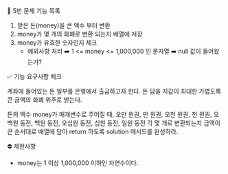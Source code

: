 📝 5번 문제 기능 목록

1. 받은 돈(money)을 큰 액수 부터 변환
2. money가 몇 개의 화폐로 변환 되는지 배열에 저장
3. money가 유효한 숫자인지 체크
    - 예외사항 처리
        ➡️ 1 <= money <= 1,000,000 인 문자열
        ➡️ null 값이 들어왔는가?


✅ 기능 요구사항 체크

계좌에 들어있는 돈 일부를 은행에서 출금하고자 한다. 돈 담을 지갑이 최대한 가볍도록 큰 금액의 화폐 위주로 받는다.

돈의 액수 money가 매개변수로 주어질 때, 오만 원권, 만 원권, 오천 원권, 천 원권, 오백원 동전, 백원 동전, 오십원 동전, 십원 동전, 일원 동전 각 몇 개로 변환되는지 금액이 큰 순서대로 배열에 담아 return 하도록 solution 메서드를 완성하라.


⛔️ 제한사항

- money는 1 이상 1,000,000 이하인 자연수이다.
